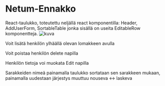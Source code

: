 # Netum-Ennakko
React-taulukko, toteutettu neljällä react komponentilla: Header, AddUserForm, SortableTable jonka sisällä on useita EditableRow komponentteja.
![kuva](https://user-images.githubusercontent.com/48647132/154449663-1e95daf5-4759-461a-82b0-cd22172fb208.png)

Voit lisätä henkilön ylhäällä olevan lomakkeen avulla

Voit poistaa henkilön delete napilla

Henkilön tietoja voi muokata Edit napilla

Sarakkeiden nimeä painamalla taulukko sortataan sen sarakkeen mukaan, painamalla uudestaan järjestys muuttuu nouseva <-> laskeva
